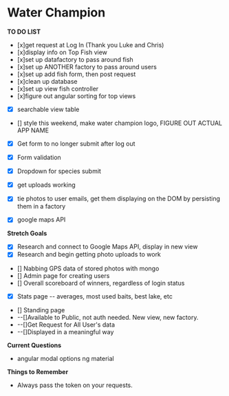 # Water Champion

**TO DO LIST**

- [x]get request at Log In (Thank you Luke and Chris)
- [x]display info on Top Fish view
- [x]set up datafactory to pass around fish
- [x]set up ANOTHER factory to pass around users
- [x]set up add fish form, then post request
- [x]clean up database
- [x]set up view fish controller
- [x]figure out angular sorting for top views
- [x] searchable view table
- [] style this weekend, make water champion logo, FIGURE OUT ACTUAL APP NAME
- [x] Get form to no longer submit after log out
- [x] Form validation
- [x] Dropdown for species submit
- [x] get uploads working
- [x] tie photos to user emails, get them displaying on the DOM by persisting them in a factory
- [x] google maps API




**Stretch Goals**

- [x] Research and connect to Google Maps API, display in new view
- [x] Research and begin getting photo uploads to work
- [] Nabbing GPS data of stored photos with mongo
- [] Admin page for creating users
- [] Overall scoreboard of winners, regardless of login status
- [x] Stats page -- averages, most used baits, best lake, etc
- [] Standing page
- --[]Available to Public, not auth needed. New view, new factory.
- --[]Get Request for All User's data
- --[]Displayed in a meaningful way

**Current Questions**

- angular modal options ng material

**Things to Remember**
- Always pass the token on your requests.

